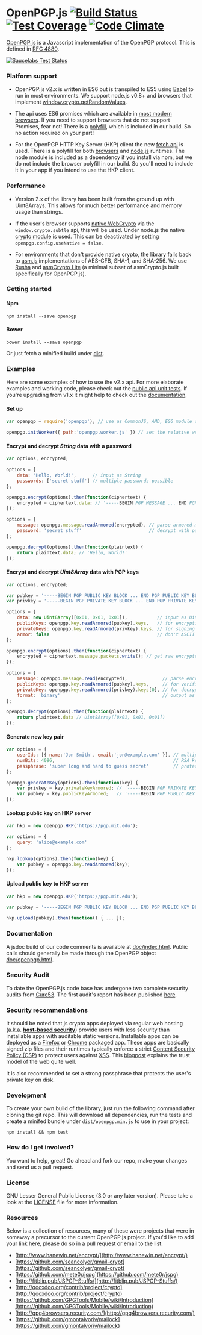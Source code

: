 OpenPGP.js [![Build Status](https://travis-ci.org/openpgpjs/openpgpjs.svg?branch=master)](https://travis-ci.org/openpgpjs/openpgpjs) [![Test Coverage](https://codeclimate.com/github/openpgpjs/openpgpjs/badges/coverage.svg)](https://codeclimate.com/github/openpgpjs/openpgpjs/coverage) [![Code Climate](https://codeclimate.com/github/openpgpjs/openpgpjs/badges/gpa.svg)](https://codeclimate.com/github/openpgpjs/openpgpjs)
==========

[OpenPGP.js](http://openpgpjs.org/) is a Javascript implementation of the OpenPGP protocol. This is defined in [RFC 4880](http://tools.ietf.org/html/rfc4880).

[![Saucelabs Test Status](https://saucelabs.com/browser-matrix/openpgpjs.svg)](https://saucelabs.com/u/openpgpjs)


### Platform support

* OpenPGP.js v2.x is written in ES6 but is transpiled to ES5 using [Babel](https://babeljs.io/) to run in most environments. We support node.js v0.8+ and browsers that implement [window.crypto.getRandomValues](http://caniuse.com/#feat=getrandomvalues).

* The api uses ES6 promises which are available in [most modern browsers](http://caniuse.com/#feat=promises). If you need to support browsers that do not support Promises, fear not! There is a [polyfill](https://github.com/jakearchibald/es6-promise), which is included in our build. So no action required on your part!

* For the OpenPGP HTTP Key Server (HKP) client the new [fetch api](http://caniuse.com/#feat=fetch) is used. There is a polyfill for both [browsers](https://github.com/github/fetch) and [node.js](https://github.com/bitinn/node-fetch) runtimes. The node module is included as a dependency if you install via npm, but we do not include the browser polyfill in our build. So you'll need to include it in your app if you intend to use the HKP client.


### Performance

* Version 2.x of the library has been built from the ground up with Uint8Arrays. This allows for much better performance and memory usage than strings.

* If the user's browser supports [native WebCrypto](http://caniuse.com/#feat=cryptography) via the `window.crypto.subtle` api, this will be used. Under node.js the native [crypto module](https://nodejs.org/api/crypto.html#crypto_crypto) is used. This can be deactivated by setting `openpgp.config.useNative = false`.

* For environments that don't provide native crypto, the library falls back to [asm.js](http://caniuse.com/#feat=asmjs) implementations of AES-CFB, SHA-1, and SHA-256. We use [Rusha](https://github.com/srijs/rusha) and [asmCrypto Lite](https://github.com/openpgpjs/asmcrypto-lite) (a minimal subset of asmCrypto.js built specifically for OpenPGP.js).


### Getting started

#### Npm

    npm install --save openpgp

#### Bower

    bower install --save openpgp

Or just fetch a minified build under [dist](https://github.com/openpgpjs/openpgpjs/tree/master/dist).


### Examples

Here are some examples of how to use the v2.x api. For more elaborate examples and working code, please check out the [public api unit tests](https://github.com/openpgpjs/openpgpjs/blob/master/test/general/openpgp.js). If you're upgrading from v1.x it might help to check out the [documentation](https://github.com/openpgpjs/openpgpjs#documentation).

#### Set up

```js
var openpgp = require('openpgp'); // use as CommonJS, AMD, ES6 module or via window.openpgp

openpgp.initWorker({ path:'openpgp.worker.js' }) // set the relative web worker path
```

#### Encrypt and decrypt *String* data with a password

```js
var options, encrypted;

options = {
    data: 'Hello, World!',      // input as String
    passwords: ['secret stuff'] // multiple passwords possible
};

openpgp.encrypt(options).then(function(ciphertext) {
    encrypted = ciphertext.data; // '-----BEGIN PGP MESSAGE ... END PGP MESSAGE-----'
});
```

```js
options = {
    message: openpgp.message.readArmored(encrypted), // parse armored message
    password: 'secret stuff'                         // decrypt with password
};

openpgp.decrypt(options).then(function(plaintext) {
    return plaintext.data; // 'Hello, World!'
});
```

#### Encrypt and decrypt *Uint8Array* data with PGP keys

```js
var options, encrypted;

var pubkey = '-----BEGIN PGP PUBLIC KEY BLOCK ... END PGP PUBLIC KEY BLOCK-----';
var privkey = '-----BEGIN PGP PRIVATE KEY BLOCK ... END PGP PRIVATE KEY BLOCK-----';

options = {
    data: new Uint8Array([0x01, 0x01, 0x01]),           // input as Uint8Array
    publicKeys: openpgp.key.readArmored(pubkey).keys,   // for encryption
    privateKeys: openpgp.key.readArmored(privkey).keys, // for signing (optional)
    armor: false                                        // don't ASCII armor
};

openpgp.encrypt(options).then(function(ciphertext) {
    encrypted = ciphertext.message.packets.write(); // get raw encrypted packets as Uint8Array
});
```

```js
options = {
    message: openpgp.message.read(encrypted),             // parse encrypted bytes
    publicKeys: openpgp.key.readArmored(pubkey).keys,     // for verification (optional)
    privateKey: openpgp.key.readArmored(privkey).keys[0], // for decryption
    format: 'binary'                                      // output as Uint8Array
};

openpgp.decrypt(options).then(function(plaintext) {
    return plaintext.data // Uint8Array([0x01, 0x01, 0x01])
});
```

#### Generate new key pair

```js
var options = {
    userIds: [{ name:'Jon Smith', email:'jon@example.com' }], // multiple user IDs
    numBits: 4096,                                            // RSA key size
    passphrase: 'super long and hard to guess secret'         // protects the private key
};

openpgp.generateKey(options).then(function(key) {
    var privkey = key.privateKeyArmored; // '-----BEGIN PGP PRIVATE KEY BLOCK ... '
    var pubkey = key.publicKeyArmored;   // '-----BEGIN PGP PUBLIC KEY BLOCK ... '
});
```

#### Lookup public key on HKP server

```js
var hkp = new openpgp.HKP('https://pgp.mit.edu');

var options = {
    query: 'alice@example.com'
};

hkp.lookup(options).then(function(key) {
    var pubkey = openpgp.key.readArmored(key);
});
```

#### Upload public key to HKP server

```js
var hkp = new openpgp.HKP('https://pgp.mit.edu');

var pubkey = '-----BEGIN PGP PUBLIC KEY BLOCK ... END PGP PUBLIC KEY BLOCK-----';

hkp.upload(pubkey).then(function() { ... });
```

### Documentation

A jsdoc build of our code comments is available at [doc/index.html](http://openpgpjs.org/openpgpjs/doc/index.html). Public calls should generally be made through the OpenPGP object [doc/openpgp.html](http://openpgpjs.org/openpgpjs/doc/module-openpgp.html).

### Security Audit

To date the OpenPGP.js code base has undergone two complete security audits from [Cure53](https://cure53.de). The first audit's report has been published [here](https://github.com/openpgpjs/openpgpjs/wiki/Cure53-security-audit).

### Security recommendations

It should be noted that js crypto apps deployed via regular web hosting (a.k.a. [**host-based security**](https://www.schneier.com/blog/archives/2012/08/cryptocat.html)) provide users with less security than installable apps with auditable static versions. Installable apps can be deployed as a [Firefox](https://developer.mozilla.org/en-US/Marketplace/Options/Packaged_apps) or [Chrome](https://developer.chrome.com/apps/about_apps.html) packaged app. These apps are basically signed zip files and their runtimes typically enforce a strict [Content Security Policy (CSP)](http://www.html5rocks.com/en/tutorials/security/content-security-policy/) to protect users against [XSS](https://en.wikipedia.org/wiki/Cross-site_scripting). This [blogpost](https://tankredhase.com/2014/04/13/heartbleed-and-javascript-crypto/) explains the trust model of the web quite well.

It is also recommended to set a strong passphrase that protects the user's private key on disk.

### Development

To create your own build of the library, just run the following command after cloning the git repo. This will download all dependencies, run the tests and create a minifed bundle under `dist/openpgp.min.js` to use in your project:

    npm install && npm test

### How do I get involved?

You want to help, great! Go ahead and fork our repo, make your changes and send us a pull request.

### License

GNU Lesser General Public License (3.0 or any later version). Please take a look at the [LICENSE](LICENSE) file for more information.

### Resources

Below is a collection of resources, many of these were projects that were in someway a precursor to the current OpenPGP.js project. If you'd like to add your link here, please do so in a pull request or email to the list.

* [http://www.hanewin.net/encrypt/](http://www.hanewin.net/encrypt/)
* [https://github.com/seancolyer/gmail-crypt](https://github.com/seancolyer/gmail-crypt)
* [https://github.com/mete0r/jspg](https://github.com/mete0r/jspg)
* [http://fitblip.pub/JSPGP-Stuffs/](http://fitblip.pub/JSPGP-Stuffs/)
* [http://qooxdoo.org/contrib/project/crypto](http://qooxdoo.org/contrib/project/crypto)
* [https://github.com/GPGTools/Mobile/wiki/Introduction](https://github.com/GPGTools/Mobile/wiki/Introduction)
* [http://gpg4browsers.recurity.com/](http://gpg4browsers.recurity.com/)
* [https://github.com/gmontalvoriv/mailock](https://github.com/gmontalvoriv/mailock)

